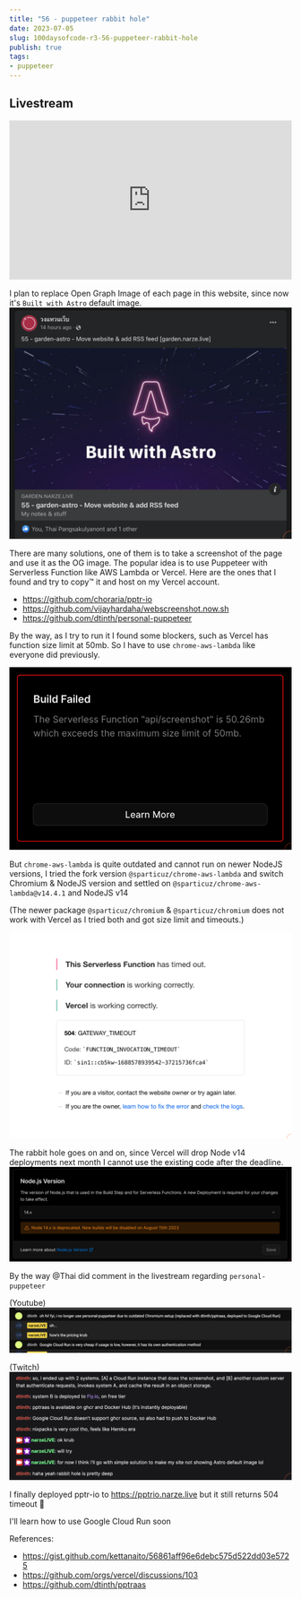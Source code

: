 ```yaml
---
title: "56 - puppeteer rabbit hole"
date: 2023-07-05
slug: 100daysofcode-r3-56-puppeteer-rabbit-hole
publish: true
tags:
- puppeteer
---
```


## Livestream

<iframe width="100%" style="aspect-ratio: 16 / 9;" src="https://www.youtube.com/embed/Ma-alp_6K58" title="YouTube video player" frameborder="0" allow="accelerometer; autoplay; clipboard-write; encrypted-media; gyroscope; picture-in-picture; web-share" allowfullscreen></iframe>

I plan to replace Open Graph Image of each page in this website, since now it's `Built with Astro` default image. ![](1-Projects/100DaysOfCode-R3/attachments/56%20-%20puppeteer%20rabbit%20hole.png)

There are many solutions, one of them is to take a screenshot of the page and use it as the OG image. The popular idea is to use Puppeteer with Serverless Function like AWS Lambda or Vercel. Here are the ones that I found and try to copy™️ it and host on my Vercel account.

- https://github.com/choraria/pptr-io
- https://github.com/vijayhardaha/webscreenshot.now.sh
- https://github.com/dtinth/personal-puppeteer

By the way, as I try to run it I found some blockers, such as Vercel has function size limit at 50mb. So I have to use `chrome-aws-lambda` like everyone did previously.

![](1-Projects/100DaysOfCode-R3/attachments/56%20-%20puppeteer%20rabbit%20hole-1.png)

But `chrome-aws-lambda` is quite outdated and cannot run on newer NodeJS versions, I tried the fork version `@sparticuz/chrome-aws-lambda` and switch Chromium & NodeJS version and settled on `@sparticuz/chrome-aws-lambda@v14.4.1` and NodeJS v14

(The newer package `@sparticuz/chromium` & `@sparticuz/chromium` does not work with Vercel as I tried both and got size limit and timeouts.)

![](1-Projects/100DaysOfCode-R3/attachments/56%20-%20puppeteer%20rabbit%20hole-5.png)

The rabbit hole goes on and on, since Vercel will drop Node v14 deployments next month I cannot use the existing code after the deadline. ![](1-Projects/100DaysOfCode-R3/attachments/56%20-%20puppeteer%20rabbit%20hole-2.png)

By the way @Thai did comment in the livestream regarding `personal-puppeteer` 

(Youtube)
![](1-Projects/100DaysOfCode-R3/attachments/56%20-%20puppeteer%20rabbit%20hole-3.png)

(Twitch)
![](1-Projects/100DaysOfCode-R3/attachments/56%20-%20puppeteer%20rabbit%20hole-4.png)

I finally deployed pptr-io to https://pptrio.narze.live but it still returns 504 timeout 🫠

I'll learn how to use Google Cloud Run soon 

References:
- https://gist.github.com/kettanaito/56861aff96e6debc575d522dd03e5725
- https://github.com/orgs/vercel/discussions/103
- https://github.com/dtinth/pptraas
